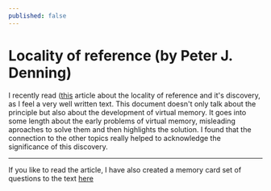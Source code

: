 ```yaml
---
published: false
---
```

Locality of reference (by Peter J. Denning)
=========================

I recently read ([this](http://denninginstitute.com/pjd/PUBS/CACMcols/cacmJul05.pdf "locality-of-reference") article about the locality of reference and it's discovery, as I feel a very well written text.
This document doesn't only talk about the principle but also about the development of virtual memory.
It goes into some length about the early problems of virtual memory, misleading aproaches to solve them and then highlights the solution.
I found that the connection to the other topics really helped to acknowledge the significance of this discovery.

**********

If you like to read the article, I have also created a memory card set of questions to the text
[here](https://www.memcode.com/courses/1897 "memory cards on memcode.com")

